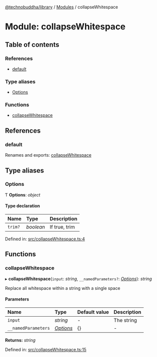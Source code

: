 [@technobuddha/library](../../README.md) / [Modules](../Modules.md) / collapseWhitespace

# Module: collapseWhitespace

## Table of contents

### References

- [default](collapsewhitespace.md#default)

### Type aliases

- [Options](collapsewhitespace.md#options)

### Functions

- [collapseWhitespace](collapsewhitespace.md#collapsewhitespace)

## References

### default

Renames and exports: [collapseWhitespace](collapsewhitespace.md#collapsewhitespace)

## Type aliases

### Options

Ƭ **Options**: *object*

#### Type declaration

| Name | Type | Description |
| :------ | :------ | :------ |
| `trim?` | *boolean* | If true, trim |

Defined in: [src/collapseWhitespace.ts:4](https://github.com/technobuddha/hill.software/blob/65b5e5d/packages/library/src/collapseWhitespace.ts#L4)

## Functions

### collapseWhitespace

▸ **collapseWhitespace**(`input`: *string*, `__namedParameters?`: [*Options*](collapsewhitespace.md#options)): *string*

Replace all whitespace within a string with a single space

#### Parameters

| Name | Type | Default value | Description |
| :------ | :------ | :------ | :------ |
| `input` | *string* | - | The string |
| `__namedParameters` | [*Options*](collapsewhitespace.md#options) | {} | - |

**Returns:** *string*

Defined in: [src/collapseWhitespace.ts:15](https://github.com/technobuddha/hill.software/blob/65b5e5d/packages/library/src/collapseWhitespace.ts#L15)
